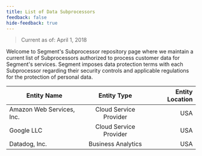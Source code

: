 ```yaml
---
title: List of Data Subprocessors
feedback: false
hide-feedback: true
---
```


[email]: mailto:legal@segment.com

> Current as of: April 1, 2018

Welcome to Segment's Subprocessor repository page where we maintain a current list of Subprocessors authorized to process customer data for Segment's services. Segment imposes data protection terms with each Subprocessor regarding their security controls and applicable regulations for the protection of personal data.

| Entity Name   | Entity Type   | Entity Location  |
| ------------- |:-------------:| ----------------:|
| Amazon Web Services, Inc. | Cloud Service Provider | USA |
| Google LLC | Cloud Service Provider | USA |
| Datadog, Inc. | Business Analytics | USA |
